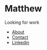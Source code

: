 # Matthew
Looking for work

- [About](/about)
- [Contact](mailto:matthewcantor06@gmail.com)
- [Linkedin](www.linkedin.com/in/matthew-cantor-12a786334)
